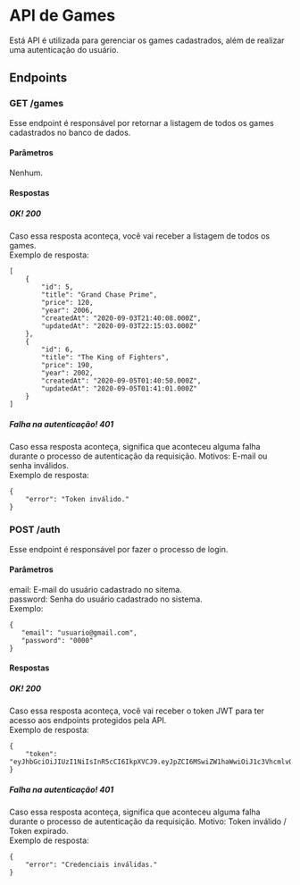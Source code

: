 # API de Games
Está API é utilizada para gerenciar os games cadastrados, além de realizar uma autenticação do usuário.
## Endpoints
### GET /games
Esse endpoint é responsável por retornar a listagem de todos os games cadastrados no banco de dados.
#### Parâmetros
Nenhum.
#### Respostas
##### OK! 200
Caso essa resposta aconteça, você vai receber a listagem de todos os games.<br>
Exemplo de resposta:
```
[
    {
        "id": 5,
        "title": "Grand Chase Prime",
        "price": 120,
        "year": 2006,
        "createdAt": "2020-09-03T21:40:08.000Z",
        "updatedAt": "2020-09-03T22:15:03.000Z"
    },
    {
        "id": 6,
        "title": "The King of Fighters",
        "price": 190,
        "year": 2002,
        "createdAt": "2020-09-05T01:40:50.000Z",
        "updatedAt": "2020-09-05T01:41:01.000Z"
    }
]
```
##### Falha na autenticação! 401
Caso essa resposta aconteça, significa que aconteceu alguma falha durante o processo de autenticação da requisição. Motivos: E-mail ou senha inválidos.<br>
Exemplo de resposta:
```
{
    "error": "Token inválido."
}
```

### POST /auth
Esse endpoint é responsável por fazer o processo de login.
#### Parâmetros
email: E-mail do usuário cadastrado no sitema.<br>
password: Senha do usuário cadastrado no sistema.<br>
Exemplo:
```
{
   "email": "usuario@gmail.com",
   "password": "0000"
}
```
#### Respostas
##### OK! 200
Caso essa resposta aconteça, você vai receber o token JWT para ter acesso aos endpoints protegidos pela API.<br>
Exemplo de resposta:
```
{
    "token": "eyJhbGciOiJIUzI1NiIsInR5cCI6IkpXVCJ9.eyJpZCI6MSwiZW1haWwiOiJ1c3VhcmlvQGdtYWlsLmNvbSIsImlhdCI6MTU5OTI3NTI2MiwiZXhwIjoxNTk5NDQ4MDYyfQ.oAVKzcanUoOq8WxKLw0In7DDGTXlMeKhqOtVYyroe_4"
}
```
##### Falha na autenticação! 401
Caso essa resposta aconteça, significa que aconteceu alguma falha durante o processo de autenticação da requisição. Motivo: Token inválido / Token expirado.<br>
Exemplo de resposta:
```
{
    "error": "Credenciais inválidas."
}
```
